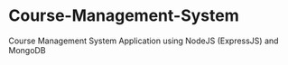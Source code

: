 # Course-Management-System
Course Management System Application using NodeJS (ExpressJS) and MongoDB
